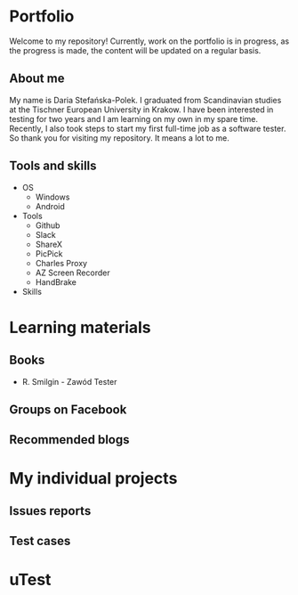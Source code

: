# Portfolio
Welcome to my repository!
Currently, work on the portfolio is in progress, as the progress is made, the content will be updated on a regular basis.
## About me
My name is Daria Stefańska-Polek. I graduated from Scandinavian studies at the Tischner European University in Krakow. I have been interested in testing for two years and I am learning on my own in my spare time. Recently, I also took steps to start my first full-time job as a software tester. So thank you for visiting my repository. It means a lot to me.
## Tools and skills
* OS
  * Windows
  * Android
* Tools
  * Github
  * Slack
  * ShareX
  * PicPick
  * Charles Proxy
  * AZ Screen Recorder
  * HandBrake
* Skills
# Learning materials
## Books
* R. Smilgin - Zawód Tester
## Groups on Facebook
## Recommended blogs
# My individual projects
## Issues reports
## Test cases
# uTest
